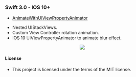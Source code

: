 
### Swift 3.0 - IOS 10+





* [AnimateWithUIViewPropertyAnimator](https://github.com/manuelCarlos/IOS10-Animate/tree/master/AnimateWithUIViewPropertyAnimator)
 - Nested UIStackViews.
 - Custom View Controller rotation animation.
 - IOS 10 UIViewPropertyAnimator to animate blur effect. 
<p align="center">
   <img src="http://manuelcarlos.github.io/images/blurAnimate.gif" >
</p>





#### License
 - This project is licensed under the terms of the MIT license.
